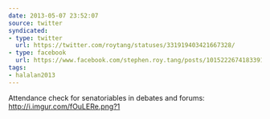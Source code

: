 ```yaml
---
date: 2013-05-07 23:52:07
source: twitter
syndicated:
- type: twitter
  url: https://twitter.com/roytang/statuses/331919403421667328/
- type: facebook
  url: https://www.facebook.com/stephen.roy.tang/posts/10152226741833912
tags:
- halalan2013
---
```


Attendance check for senatoriables in debates and forums: http://i.imgur.com/fOuLERe.png?1